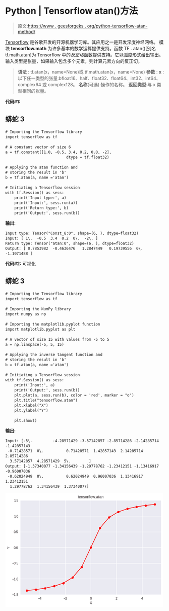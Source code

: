 # Python | Tensorflow atan()方法

> 原文:[https://www . geesforgeks . org/python-tensorflow-atan-method/](https://www.geeksforgeeks.org/python-tensorflow-atan-method/)

[Tensorflow](https://www.geeksforgeeks.org/introduction-to-tensorflow/) 是谷歌开发的开源机器学习库。其应用之一是开发深度神经网络。
模块 **tensorflow.math** 为许多基本的数学运算提供支持。函数 TF . atan()[别名 tf.math.atan]为 Tensorflow 中的*反正切*函数提供支持。它以弧度形式给出输出。输入类型是张量，如果输入包含多个元素，则计算元素方向的反正切。

> **语法** : tf.atan(x，name=None)或 tf.math.atan(x，name=None)
> **参数** :
> **x** :以下任一类型的张量:bfloat16、half、float32、float64、int32、int64、complex64 或 complex128。
> **名称**(可选):操作的名称。
> **返回类型**:与 x 类型相同的张量。

**代码#1:**

## 蟒蛇 3

```
# Importing the Tensorflow library
import tensorflow as tf

# A constant vector of size 6
a = tf.constant([1.0, -0.5, 3.4, 0.2, 0.0, -2],
                           dtype = tf.float32)

# Applying the atan function and
# storing the result in 'b'
b = tf.atan(a, name ='atan')

# Initiating a Tensorflow session
with tf.Session() as sess:
    print('Input type:', a)
    print('Input:', sess.run(a))
    print('Return type:', b)
    print('Output:', sess.run(b))
```

**输出:**

```
Input type: Tensor("Const_8:0", shape=(6, ), dtype=float32)
Input: [ 1\.  -0.5  3.4  0.2  0\.  -2\. ]
Return type: Tensor("atan:0", shape=(6, ), dtype=float32)
Output: [ 0.7853982  -0.4636476   1.2847449   0.19739556  0\.         -1.1071488 ]
```

**代码#2:** 可视化

## 蟒蛇 3

```
# Importing the Tensorflow library
import tensorflow as tf

# Importing the NumPy library
import numpy as np

# Importing the matplotlib.pyplot function
import matplotlib.pyplot as plt

# A vector of size 15 with values from -5 to 5
a = np.linspace(-5, 5, 15)

# Applying the inverse tangent function and
# storing the result in 'b'
b = tf.atan(a, name ='atan')

# Initiating a Tensorflow session
with tf.Session() as sess:
    print('Input:', a)
    print('Output:', sess.run(b))
    plt.plot(a, sess.run(b), color = 'red', marker = "o")
    plt.title("tensorflow.atan")
    plt.xlabel("X")
    plt.ylabel("Y")

    plt.show()
```

**输出:**

```
Input: [-5\.         -4.28571429 -3.57142857 -2.85714286 -2.14285714 -1.42857143
 -0.71428571  0\.          0.71428571  1.42857143  2.14285714  2.85714286
  3.57142857  4.28571429  5\.        ]
Output: [-1.37340077 -1.34156439 -1.29778762 -1.23412151 -1.13416917 -0.96007036
 -0.62024949  0\.          0.62024949  0.96007036  1.13416917  1.23412151
  1.29778762  1.34156439  1.37340077]
```

![](img/bf1f934a623c99b0098e8f1acbe2e413.png)